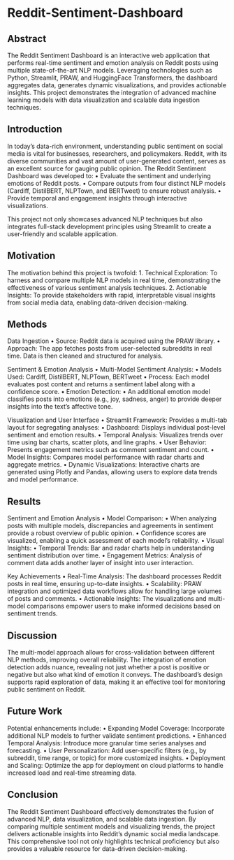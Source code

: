 # Reddit-Sentiment-Dashboard

## Abstract

The Reddit Sentiment Dashboard is an interactive web application that performs real-time sentiment and emotion analysis on Reddit posts using multiple state-of-the-art NLP models. Leveraging technologies such as Python, Streamlit, PRAW, and HuggingFace Transformers, the dashboard aggregates data, generates dynamic visualizations, and provides actionable insights. This project demonstrates the integration of advanced machine learning models with data visualization and scalable data ingestion techniques.

## Introduction

In today’s data-rich environment, understanding public sentiment on social media is vital for businesses, researchers, and policymakers. Reddit, with its diverse communities and vast amount of user-generated content, serves as an excellent source for gauging public opinion. The Reddit Sentiment Dashboard was developed to:
	•	Evaluate the sentiment and underlying emotions of Reddit posts.
	•	Compare outputs from four distinct NLP models (Cardiff, DistilBERT, NLPTown, and BERTweet) to ensure robust analysis.
	•	Provide temporal and engagement insights through interactive visualizations.

This project not only showcases advanced NLP techniques but also integrates full-stack development principles using Streamlit to create a user-friendly and scalable application.

## Motivation

The motivation behind this project is twofold:
	1.	Technical Exploration: To harness and compare multiple NLP models in real time, demonstrating the effectiveness of various sentiment analysis techniques.
	2.	Actionable Insights: To provide stakeholders with rapid, interpretable visual insights from social media data, enabling data-driven decision-making.

## Methods

Data Ingestion
	•	Source: Reddit data is acquired using the PRAW library.
	•	Approach: The app fetches posts from user-selected subreddits in real time. Data is then cleaned and structured for analysis.

Sentiment & Emotion Analysis
	•	Multi-Model Sentiment Analysis:
	•	Models Used: Cardiff, DistilBERT, NLPTown, BERTweet
	•	Process: Each model evaluates post content and returns a sentiment label along with a confidence score.
	•	Emotion Detection:
	•	An additional emotion model classifies posts into emotions (e.g., joy, sadness, anger) to provide deeper insights into the text’s affective tone.

Visualization and User Interface
	•	Streamlit Framework: Provides a multi-tab layout for segregating analyses:
	•	Dashboard: Displays individual post-level sentiment and emotion results.
	•	Temporal Analysis: Visualizes trends over time using bar charts, scatter plots, and line graphs.
	•	User Behavior: Presents engagement metrics such as comment sentiment and count.
	•	Model Insights: Compares model performance with radar charts and aggregate metrics.
	•	Dynamic Visualizations: Interactive charts are generated using Plotly and Pandas, allowing users to explore data trends and model performance.

## Results

Sentiment and Emotion Analysis
	•	Model Comparison:
	•	When analyzing posts with multiple models, discrepancies and agreements in sentiment provide a robust overview of public opinion.
	•	Confidence scores are visualized, enabling a quick assessment of each model’s reliability.
	•	Visual Insights:
	•	Temporal Trends: Bar and radar charts help in understanding sentiment distribution over time.
	•	Engagement Metrics: Analysis of comment data adds another layer of insight into user interaction.

Key Achievements
	•	Real-Time Analysis: The dashboard processes Reddit posts in real time, ensuring up-to-date insights.
	•	Scalability: PRAW integration and optimized data workflows allow for handling large volumes of posts and comments.
	•	Actionable Insights: The visualizations and multi-model comparisons empower users to make informed decisions based on sentiment trends.

## Discussion

The multi-model approach allows for cross-validation between different NLP methods, improving overall reliability. The integration of emotion detection adds nuance, revealing not just whether a post is positive or negative but also what kind of emotion it conveys. The dashboard’s design supports rapid exploration of data, making it an effective tool for monitoring public sentiment on Reddit.

## Future Work

Potential enhancements include:
	•	Expanding Model Coverage: Incorporate additional NLP models to further validate sentiment predictions.
	•	Enhanced Temporal Analysis: Introduce more granular time series analyses and forecasting.
	•	User Personalization: Add user-specific filters (e.g., by subreddit, time range, or topic) for more customized insights.
	•	Deployment and Scaling: Optimize the app for deployment on cloud platforms to handle increased load and real-time streaming data.

## Conclusion

The Reddit Sentiment Dashboard effectively demonstrates the fusion of advanced NLP, data visualization, and scalable data ingestion. By comparing multiple sentiment models and visualizing trends, the project delivers actionable insights into Reddit’s dynamic social media landscape. This comprehensive tool not only highlights technical proficiency but also provides a valuable resource for data-driven decision-making.
